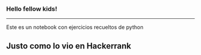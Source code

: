 ### Hello fellow kids!
---
Este es un notebook con ejercicios recueltos de python
## Justo como lo vio en Hackerrank  